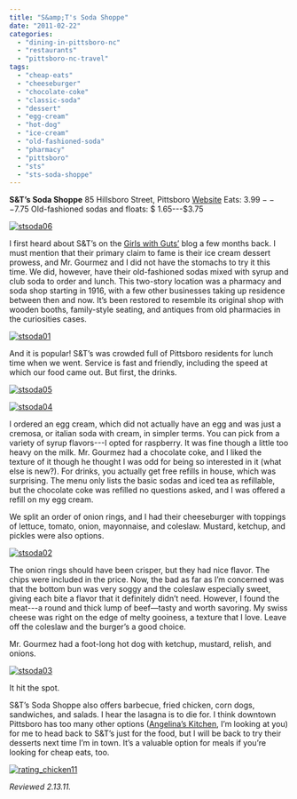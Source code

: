 ```yaml
---
title: "S&amp;T's Soda Shoppe"
date: "2011-02-22"
categories:
  - "dining-in-pittsboro-nc"
  - "restaurants"
  - "pittsboro-nc-travel"
tags:
  - "cheap-eats"
  - "cheeseburger"
  - "chocolate-coke"
  - "classic-soda"
  - "dessert"
  - "egg-cream"
  - "hot-dog"
  - "ice-cream"
  - "old-fashioned-soda"
  - "pharmacy"
  - "pittsboro"
  - "sts"
  - "sts-soda-shoppe"
---
```


**S&T’s Soda Shoppe** 85 Hillsboro Street, Pittsboro [Website](http://www.facebook.com/pages/The-Real-S-Ts-Soda-Shoppe/350321489854#%21/pages/The-Real-S-Ts-Soda-Shoppe/350321489854?v=wall) Eats: $3.99---$7.75 Old-fashioned sodas and floats: $ 1.65---$3.75

[![](http://s3.amazonaws.com/thegourmez-wpmedia/2011/02/stsoda06.jpg "stsoda06")](http://s3.amazonaws.com/thegourmez-wpmedia/2011/02/stsoda06.jpg)

I first heard about S&T’s on the [Girls with Guts’](http://girlswithguts.blogspot.com/2010/10/dessert-thats-worth-drive.html) blog a few months back. I must mention that their primary claim to fame is their ice cream dessert prowess, and Mr. Gourmez and I did not have the stomachs to try it this time. We did, however, have their old-fashioned sodas mixed with syrup and club soda to order and lunch. This two-story location was a pharmacy and soda shop starting in 1916, with a few other businesses taking up residence between then and now. It’s been restored to resemble its original shop with wooden booths, family-style seating, and antiques from old pharmacies in the curiosities cases.

[![](http://s3.amazonaws.com/thegourmez-wpmedia/2011/02/stsoda01.jpg "stsoda01")](http://s3.amazonaws.com/thegourmez-wpmedia/2011/02/stsoda01.jpg)

And it is popular! S&T’s was crowded full of Pittsboro residents for lunch time when we went. Service is fast and friendly, including the speed at which our food came out. But first, the drinks.




<div class="caption">

[![](http://s3.amazonaws.com/thegourmez-wpmedia/2011/02/stsoda05.jpg "stsoda05")](http://s3.amazonaws.com/thegourmez-wpmedia/2011/02/stsoda05.jpg)</div>


[![](http://s3.amazonaws.com/thegourmez-wpmedia/2011/02/stsoda04.jpg "stsoda04")](http://s3.amazonaws.com/thegourmez-wpmedia/2011/02/stsoda04.jpg)

I ordered an egg cream, which did not actually have an egg and was just a cremosa, or italian soda with cream, in simpler terms. You can pick from a variety of syrup flavors---I opted for raspberry. It was fine though a little too heavy on the milk. Mr. Gourmez had a chocolate coke, and I liked the texture of it though he thought I was odd for being so interested in it (what else is new?). For drinks, you actually get free refills in house, which was surprising. The menu only lists the basic sodas and iced tea as refillable, but the chocolate coke was refilled no questions asked, and I was offered a refill on my egg cream.

We split an order of onion rings, and I had their cheeseburger with toppings of lettuce, tomato, onion, mayonnaise, and coleslaw. Mustard, ketchup, and pickles were also options.

[![](http://s3.amazonaws.com/thegourmez-wpmedia/2011/02/stsoda02.jpg "stsoda02")](http://s3.amazonaws.com/thegourmez-wpmedia/2011/02/stsoda02.jpg)

The onion rings should have been crisper, but they had nice flavor. The chips were included in the price. Now, the bad as far as I’m concerned was that the bottom bun was very soggy and the coleslaw especially sweet, giving each bite a flavor that it definitely didn’t need. However, I found the meat---a round and thick lump of beef—tasty and worth savoring. My swiss cheese was right on the edge of melty gooiness, a texture that I love. Leave off the coleslaw and the burger’s a good choice.

Mr. Gourmez had a foot-long hot dog with ketchup, mustard, relish, and onions.

[![](http://s3.amazonaws.com/thegourmez-wpmedia/2011/02/stsoda03.jpg "stsoda03")](http://s3.amazonaws.com/thegourmez-wpmedia/2011/02/stsoda03.jpg)

It hit the spot.

S&T’s Soda Shoppe also offers barbecue, fried chicken, corn dogs, sandwiches, and salads. I hear the lasagna is to die for. I think downtown Pittsboro has too many other options ([Angelina’s Kitchen](http://www.angelinaskitchenonline.com/), I’m looking at you) for me to head back to S&T’s just for the food, but I will be back to try their desserts next time I’m in town. It’s a valuable option for meals if you’re looking for cheap eats, too.

[![](http://s3.amazonaws.com/thegourmez-wpmedia/2009/02/rating_chicken11.gif "rating_chicken11")](http://s3.amazonaws.com/thegourmez-wpmedia/2009/02/rating_chicken11.gif)

_Reviewed 2.13.11._
